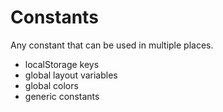# Constants

Any constant that can be used in multiple places.

- localStorage keys
- global layout variables
- global colors
- generic constants 
